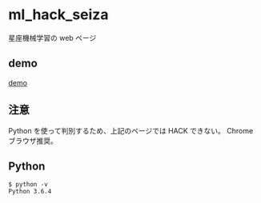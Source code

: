 # ml_hack_seiza

星座機械学習の web ページ

## demo

[demo](https://shooontan.github.io/ml_hack_seiza/)

## 注意

Python を使って判別するため、上記のページでは HACK できない。
Chrome ブラウザ推奨。

## Python
```
$ python -v
Python 3.6.4
```
